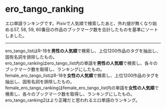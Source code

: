 # ero_tango_ranking

エロ単語ランキングです。Pixivで人気順で検索したあと、外れ値が無くなり始める57, 58, 59, 60番目の作品のブックマーク数を合計したものを基準にソートしました。
***
ero_tango_listはR-18を**男性の人気順**で検索し、上位1200作品のタグを抽出し、固有名詞を排除したもの。\
ero_tango_rankingはero_tango_list内の単語を**男性の人気順**で検索し、各々のブックマーク数を取得し、ランキングにしたもの。\
female_ero_tango_listはR-18を**女性の人気順**で検索し、上位1200作品のタグを抽出し、固有名詞を排除したもの。\
female_ero_tango_rankingはfemale_ero_tango_list内の単語を**女性の人気順**で検索し、各々のブックマーク数を取得し、ランキングにしたもの。\
ero_tango_ranking2はより正確だと思われるエロ単語のランキング。

